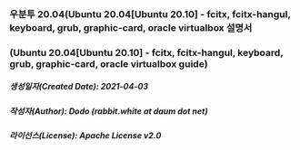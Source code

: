 
### 우분투 20.04(Ubuntu 20.04[Ubuntu 20.10] - fcitx, fcitx-hangul, keyboard, grub, graphic-card, oracle virtualbox 설명서
### (Ubuntu 20.04[Ubuntu 20.10] - fcitx, fcitx-hangul, keyboard, grub, graphic-card, oracle virtualbox guide)

##### 생성일자(Created Date): 2021-04-03
##### 작성자(Author): Dodo (rabbit.white at daum dot net)
##### 라이선스(License): Apache License v2.0
